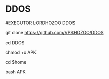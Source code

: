 # DDOS
#EXECUTOR LORDHOZOO DDOS

git clone https://github.com/VPSHOZOO/DDOS


cd DDOS

chmod +x APK

cd $home

bash APK
